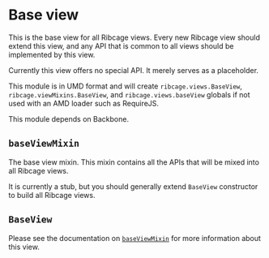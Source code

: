# Base view <a name="base-view"></a>

This is the base view for all Ribcage views. Every new Ribcage view should
extend this view, and any API that is common to all views should be implemented
by this view.

Currently this view offers no special API. It merely serves as a placeholder.

This module is in UMD format and will create `ribcage.views.BaseView`,
`ribcage.viewMixins.BaseView`, and `ribcage.views.baseView` globals if not used
with an AMD loader such as RequireJS.

This module depends on Backbone.

## `baseViewMixin` <a name="baseviewmixin"></a>

The base view mixin. This mixin contains all the APIs that will be mixed into
all Ribcage views.

It is currently a stub, but you should generally extend `BaseView` constructor
to build all Ribcage views.

## `BaseView` <a name="baseview"></a>

Please see the documentation on [`baseViewMixin`](#baseviewmixin) for more
information about this view.